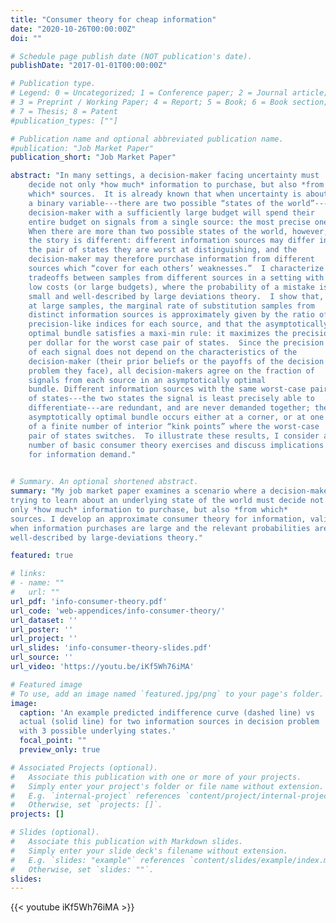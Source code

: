 ```yaml
---
title: "Consumer theory for cheap information"
date: "2020-10-26T00:00:00Z"
doi: ""

# Schedule page publish date (NOT publication's date).
publishDate: "2017-01-01T00:00:00Z"

# Publication type.
# Legend: 0 = Uncategorized; 1 = Conference paper; 2 = Journal article;
# 3 = Preprint / Working Paper; 4 = Report; 5 = Book; 6 = Book section;
# 7 = Thesis; 8 = Patent
#publication_types: [""]

# Publication name and optional abbreviated publication name.
#publication: "Job Market Paper"
publication_short: "Job Market Paper"

abstract: "In many settings, a decision-maker facing uncertainty must
    decide not only *how much* information to purchase, but also *from
    which* sources.  It is already known that when uncertainty is about
    a binary variable---there are two possible “states of the world”---a
    decision-maker with a sufficiently large budget will spend their
    entire budget on signals from a single source: the most precise one.
    When there are more than two possible states of the world, however,
    the story is different: different information sources may differ in
    the pair of states they are worst at distinguishing, and the
    decision-maker may therefore purchase information from different
    sources which “cover for each others’ weaknesses.”  I characterize
    tradeoffs between samples from different sources in a setting with
    low costs (or large budgets), where the probability of a mistake is
    small and well-described by large deviations theory.  I show that,
    at large samples, the marginal rate of substitution samples from
    distinct information sources is approximately given by the ratio of
    precision-like indices for each source, and that the asymptotically
    optimal bundle satisfies a maxi-min rule: it maximizes the precision
    per dollar for the worst case pair of states.  Since the precision
    of each signal does not depend on the characteristics of the
    decision-maker (their prior beliefs or the payoffs of the decision
    problem they face), all decision-makers agree on the fraction of
    signals from each source in an asymptotically optimal
    bundle. Different information sources with the same worst-case pair
    of states---the two states the signal is least precisely able to
    differentiate---are redundant, and are never demanded together; the
    asymptotically optimal bundle occurs either at a corner, or at one
    of a finite number of interior “kink points” where the worst-case
    pair of states switches.  To illustrate these results, I consider a
    number of basic consumer theory exercises and discuss implications
    for information demand."
  

# Summary. An optional shortened abstract.
summary: "My job market paper examines a scenario where a decision-maker
trying to learn about an underlying state of the world must decide not
only *how much* information to purchase, but also *from which*
sources. I develop an approximate consumer theory for information, valid
when information purchases are large and the relevant probabilities are
well-described by large-deviations theory."

featured: true

# links:
# - name: ""
#   url: ""
url_pdf: 'info-consumer-theory.pdf'
url_code: 'web-appendices/info-consumer-theory/'
url_dataset: ''
url_poster: ''
url_project: ''
url_slides: 'info-consumer-theory-slides.pdf'
url_source: ''
url_video: 'https://youtu.be/iKf5Wh76iMA'

# Featured image
# To use, add an image named `featured.jpg/png` to your page's folder. 
image:
  caption: 'An example predicted indifference curve (dashed line) vs
  actual (solid line) for two information sources in decision problem
  with 3 possible underlying states.'
  focal_point: ""
  preview_only: true

# Associated Projects (optional).
#   Associate this publication with one or more of your projects.
#   Simply enter your project's folder or file name without extension.
#   E.g. `internal-project` references `content/project/internal-project/index.md`.
#   Otherwise, set `projects: []`.
projects: []

# Slides (optional).
#   Associate this publication with Markdown slides.
#   Simply enter your slide deck's filename without extension.
#   E.g. `slides: "example"` references `content/slides/example/index.md`.
#   Otherwise, set `slides: ""`.
slides:
---
```


{{< youtube iKf5Wh76iMA >}}
